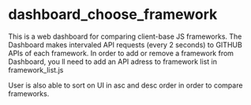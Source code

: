 # dashboard_choose_framework
This is a web dashboard for comparing client-base JS frameworks. The Dashboard makes intervaled API requests (every 2 seconds) to GITHUB APIs of each framework. In order to add or remove a framework from Dashboard, you ll need to add an API adress to framework list in framework_list.js

User is also able to sort on UI in asc and desc order in order to compare frameworks.
